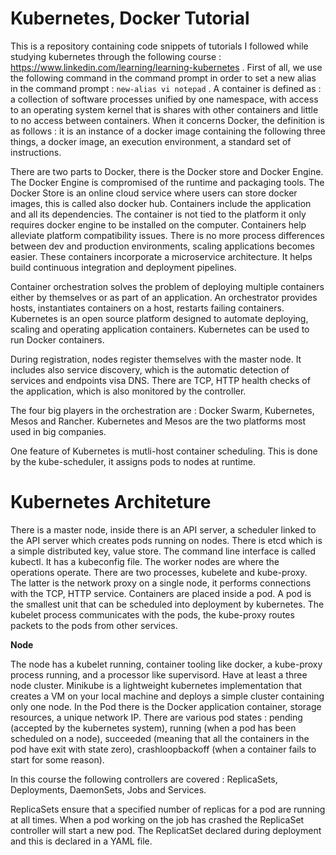 # Kubernetes, Docker Tutorial

This is a repository containing code snippets of tutorials I followed while studying kubernetes through the following course : https://www.linkedin.com/learning/learning-kubernetes . First of all, we use the following command in the command prompt in order to set a new alias in the command prompt : `new-alias vi notepad` . A container is defined as : a collection of software processes unified by one namespace, with access to an operating system kernel that is shares with other containers and little to no access between containers. When it concerns Docker, the definition is as follows : it is an instance of a docker image containing the following three things, a docker image, an execution environment, a standard set of instructions.

There are two parts to Docker, there is the Docker store and Docker Engine. The Docker Engine is compromised of the runtime and packaging tools. The Docker Store is an online cloud service where users can store docker images, this is called also docker hub. Containers include the application and all its dependencies. The container is not tied to the platform it only requires docker engine to be installed on the computer. Containers help alleviate platform compatibility issues. There is no more process differences between dev and production environments, scaling applications becomes easier. These containers incorporate a microservice architecture. It helps build continuous integration and deployment pipelines.

Container orchestration solves the problem of deploying multiple containers either by themselves or as part of an application. An orchestrator provides hosts, instantiates containers on a host, restarts failing containers. Kubernetes is an open source platform designed to automate deploying, scaling and operating application containers. Kubernetes can be used to run Docker containers.

During registration, nodes register themselves with the master node. It includes also service discovery, which is the automatic detection of services and endpoints visa DNS. There are TCP, HTTP health checks of the application, which is also monitored by the controller.

The four big players in the orchestration are : Docker Swarm, Kubernetes, Mesos and Rancher. Kubernetes and Mesos are the two platforms most used in big companies.

One feature of Kubernetes is mutli-host container scheduling. This is done by the kube-scheduler, it assigns pods to nodes at runtime.

# Kubernetes Architeture

There is a master node, inside there is an API server, a scheduler linked to the API server which creates pods running on nodes. There is etcd which is a simple distributed key, value store. The command line interface is called kubectl. It has a kubeconfig file. The worker nodes are where the operations operate. There are two processes, kubelete and kube-proxy. The latter is the network proxy on a single node, it performs connections with the TCP, HTTP service. Containers are placed inside a pod. A pod is the smallest unit that can be scheduled into deployment by kubernetes. The kubelet process communicates with the pods, the kube-proxy routes packets to the pods from other services.

**Node**

The node has a kubelet running, container tooling like docker, a kube-proxy process running, and a processor like supervisord. Have at least a three node cluster. Minikube is a lightweight kubernetes implementation that creates a VM on your local machine and deploys a simple cluster containing only one node. In the Pod there is the Docker application container, storage resources, a unique network IP. There are various pod states : pending (accepted by the kubernetes system), running (when a pod has been scheduled on a node), succeeded (meaning that all the containers in the pod have exit with state zero), crashloopbackoff (when a container fails to start for some reason).

In this course the following controllers are covered : ReplicaSets, Deployments, DaemonSets, Jobs and Services.

ReplicaSets ensure that a specified number of replicas for a pod are running at all times. When a pod working on the job has crashed the ReplicaSet controller will start a new pod. The ReplicatSet declared during deployment and this is declared in a YAML file.

